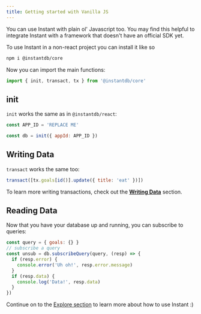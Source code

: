 ```yaml
---
title: Getting started with Vanilla JS
---
```


You can use Instant with plain ol' Javascript too. You may find this helpful to integrate Instant with a framework that doesn't have an official SDK yet.

To use Instant in a non-react project you can install it like so

```bash
npm i @instantdb/core
```

Now you can import the main functions:

```javascript
import { init, transact, tx } from '@instantdb/core'
```

## init

`init` works the same as in `@instantdb/react`:

```javascript
const APP_ID = 'REPLACE ME'

const db = init({ appId: APP_ID })
```

## Writing Data

`transact` works the same too:

```javascript
transact([tx.goals[id()].update({ title: 'eat' })])
```

To learn more writing transactions, check out the [**Writing Data**](/docs/instaml) section.

## Reading Data

Now that you have your database up and running, you can subscribe to queries:

```javascript
const query = { goals: {} }
// subscribe a query
const unsub = db.subscribeQuery(query, (resp) => {
  if (resp.error) {
    console.error('Uh oh!', resp.error.message)
  }
  if (resp.data) {
    console.log('Data!', resp.data)
  }
})
```

Continue on to the [Explore section](/docs/init) to learn more about how to use Instant :)
